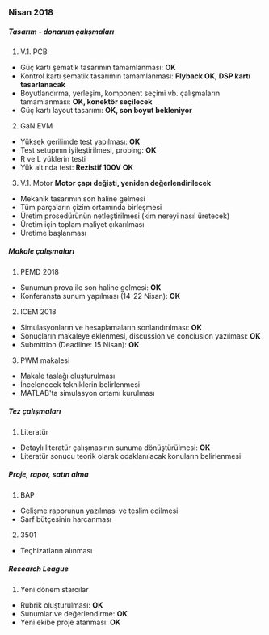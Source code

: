 ### Nisan 2018

##### Tasarım - donanım çalışmaları
1. V.1. PCB
  * Güç kartı şematik tasarımın tamamlanması: **OK**
  * Kontrol kartı şematik tasarımın tamamlanması: **Flyback OK, DSP kartı tasarlanacak**
  * Boyutlandırma, yerleşim, komponent seçimi vb. çalışmaların tamamlanması: **OK, konektör seçilecek**
  * Güç kartı layout tasarımı: **OK, son boyut bekleniyor**
2. GaN EVM
  * Yüksek gerilimde test yapılması: **OK**
  * Test setupının iyileştirilmesi, probing: **OK**
  * R ve L yüklerin testi
  * Yük altında test: **Rezistif 100V OK**
3. V.1. Motor **Motor çapı değişti, yeniden değerlendirilecek**
  * Mekanik tasarımın son haline gelmesi
  * Tüm parçaların çizim ortamında birleşmesi
  * Üretim prosedürünün netleştirilmesi (kim nereyi nasıl üretecek)
  * Üretim için toplam maliyet çıkarılması
  * Üretime başlanması

##### Makale çalışmaları
1. PEMD 2018
  * Sunumun prova ile son haline gelmesi: **OK**
  * Konferansta sunum yapılması (14-22 Nisan): **OK**
2. ICEM 2018
  * Simulasyonların ve hesaplamaların sonlandırılması: **OK**
  * Sonuçların makaleye eklenmesi, discussion ve conclusion yazılması: **OK**
  * Submittion (Deadline: 15 Nisan): **OK**
3. PWM makalesi
  * Makale taslağı oluşturulması
  * İncelenecek tekniklerin belirlenmesi
  * MATLAB'ta simulasyon ortamı kurulması

##### Tez çalışmaları
1. Literatür
  * Detaylı literatür çalışmasının sunuma dönüştürülmesi: **OK**
  * Literatür sonucu teorik olarak odaklanılacak konuların belirlenmesi

##### Proje, rapor, satın alma
1. BAP
  * Gelişme raporunun yazılması ve teslim edilmesi
  * Sarf bütçesinin harcanması
2. 3501
  * Teçhizatların alınması

##### Research League
1. Yeni dönem starcılar
  * Rubrik oluşturulması: **OK**
  * Sunumlar ve değerlendirme: **OK**
  * Yeni ekibe proje atanması: **OK**
